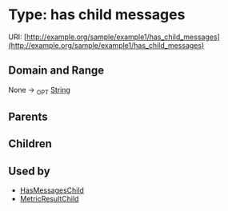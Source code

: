 
# Type: has child messages




URI: [http://example.org/sample/example1/has_child_messages](http://example.org/sample/example1/has_child_messages)


## Domain and Range

None ->  <sub>OPT</sub> [String](types/String.md)

## Parents


## Children


## Used by

 * [HasMessagesChild](HasMessagesChild.md)
 * [MetricResultChild](MetricResultChild.md)
